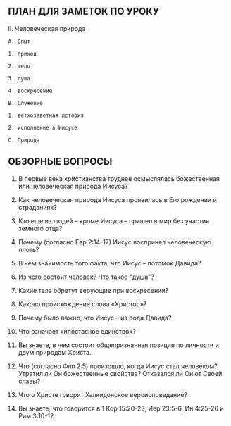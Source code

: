 ## ПЛАН ДЛЯ ЗАМЕТОК ПО УРОКУ

II. Человеческая природа

    A. Опыт

  	1. приход

 	2. тело

 	3. душа

  	4. воскресение

    B. Служение

  	1. ветхозаветная история

  	2. исполнение в Иисусе

    C. Природа




## ОБЗОРНЫЕ ВОПРОСЫ

1. В первые века христианства труднее осмыслялась божественная или человеческая природа Иисуса?

2. Как человеческая природа Иисуса проявилась в Его рождении и страданиях?

3. Кто еще из людей – кроме Иисуса – пришел в мир без участия земного отца?

4. Почему (согласно Евр 2:14-17) Иисус воспринял человеческую плоть?

5. В чем значимость того факта, что Иисус – потомок Давида?

6. Из чего состоит человек? Что такое "душа"?

7. Какие тела обретут верующие при воскресении?

8. Каково происхождение слова «Христос»?

9. Почему было важно, что Иисус – из рода Давида?

10. Что означает «ипостасное единство»?

11. Вы знаете, в чем состоит общепризнанная позиция по личности и двум природам Христа.

12. Что (согласно Флп 2:5) произошло, когда Иисус стал человеком? Утратил ли Он божественные свойства? Отказался ли Он от Своей славы?

13. Что о Христе говорит Халкидонское вероисповедание?

14. Вы знаете, что говорится в 1 Кор 15:20-23, Иер 23:5-6, Ин 4:25-26 и Рим
3:10-12. 
